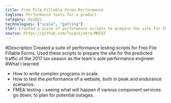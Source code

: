 ```yaml
---
title: Free File Fillable Forms Performance
tagline: Performance tests for a product
category: DevOps
technologies: ["scala", "gatling"]
tldr: Created a suite of performance scripts to prepare the site for the predicted traffic of the 2017 tax season as the team's sole performance engineer.
source: https://github.com/lucaskjaero/MNIST
---
```

#Description
Created a suite of performance testing scripts for Free File Fillable Forms. Used these scripts to prepare the site for the predicted traffic of the 2017 tax season as the team's sole performance engineer.
#What I learned
- How to write complex programs in scala.
- How to test the performance of a website, both in peak and endurance scenarios.
- FMEA testing - seeing what will happen if various component services go down, to plan for potential outages.
